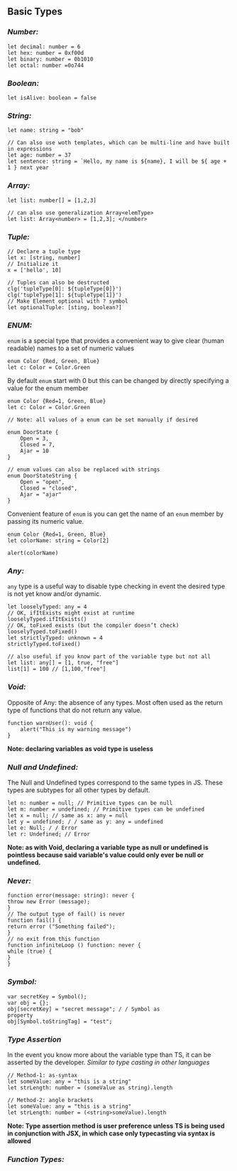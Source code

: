
## Basic Types

### *Number:*
```tsx
let decimal: number = 6
let hex: number = 0xf00d
let binary: number = 0b1010
let octal: number =0o744
```

### *Boolean:*
```tsx
let isAlive: boolean = false
```

### *String:*
```tsx
let name: string = "bob"

// Can also use woth templates, which can be multi-line and have built in expressions
let age: number = 37
let sentence: string = `Hello, my name is ${name}, I will be ${ age + 1 } next year `
```

### *Array:*
```tsx
let list: number[] = [1,2,3]

// can also use generalization Array<elemType>
let list: Array<number> = [1,2,3]; </number>
```

### *Tuple:*
```tsx
// Declare a tuple type
let x: [string, number]
// Initialize it
x = ['hello', 10] 

// Tuples can also be destructed
clg('tupleType[0]: ${tupleType[0]}')
clg('tupleType[1]: ${tupleType[1]}')
// Make Element optional with ? symbol
let optionalTuple: [sting, boolean?]
```

### *ENUM:*

`enum` is a special type that provides a convenient way to give clear (human readable) names to a set of numeric values
```tsx
enum Color {Red, Green, Blue}
let c: Color = Color.Green
```

By default `enum` start with 0 but this can be changed by directly specifying a value for the enum member
```tsx
enum Color {Red=1, Green, Blue}
let c: Color = Color.Green

// Note: all values of a enum can be set manually if desired

enum DoorState {
	Open = 3,
	Closed = 7,
	Ajar = 10
}

// enum values can also be replaced with strings
enum DoorStateString {
	Open = "open",
	Closed = "closed",
	Ajar = "ajar"
}
```

Convenient feature of `enum` is you can get the name of an `enum` member by passing its numeric value.
```tsx
enum Color {Red=1, Green, Blue}
let colorName: string = Color[2]

alert(colorName)
```

### *Any:*

`any` type is a useful way to disable type checking in event the desired type is not yet know and/or dynamic. 

```tsx
let looselyTyped: any = 4
// OK, ifItExists might exist at runtime
looselyTyped.ifItExists()
// OK, toFixed exists (but the compiler doesn’t check)
looselyTyped.toFixed()
let strictlyTyped: unknown = 4
strictlyTyped.toFixed()

// also useful if you know part of the variable type but not all
let list: any[] = [1, true, "free"]
list[1] = 100 // [1,100,"free"]
```

### *Void:*

Opposite of Any: the absence of any types. Most often used as the return type of functions that do not return any value. 
```tsx
function warnUser(): void {
	alert("This is my warning message")
}
```

**Note: declaring variables as void type is useless**

### *Null and Undefined:*

The Null and Undefined types correspond to the same types in JS. These types are subtypes for all other types by default.
```tsx
let n: number = null; // Primitive types can be null
let m: number = undefined; // Primitive types can be undefined
let x = null; // same as x: any = null
let y = undefined; / / same as y: any = undefined
let e: Null; / / Error
let r: Undefined; // Error
```

**Note: as with Void, declaring a variable type as null or undefined is pointless because said variable's value could only ever be null or undefined.**

### *Never:* 
```tsx
function error(message: string): never {
throw new Error (message);
}
// The output type of fail() is never
function fail() {
return error ("Something failed");
}
// no exit from this function
function infiniteLoop () function: never {
while (true) {
}
}
```
### *Symbol:*
```tsx
var secretKey = Symbol();
var obj = {};
obj[secretKey] = "secret message"; / / Symbol as
property
obj[Symbol.toStringTag] = "test";
```

### *Type Assertion*
In the event you know more about the variable type than TS, it can be asserted by the developer. *Similar to type casting in other languages*
```tsx
// Method-1: as-syntax
let someValue: any = "this is a string"
let strLength: number = (someValue as string).length

// Method-2: angle brackets
let someValue: any = "this is a string"
let strLength: number = (<string>someValue).length
```

**Note: Type assertion method is user preference unless TS is being used in conjunction with JSX, in which case only typecasting via syntax is allowed**

### *Function Types:*


